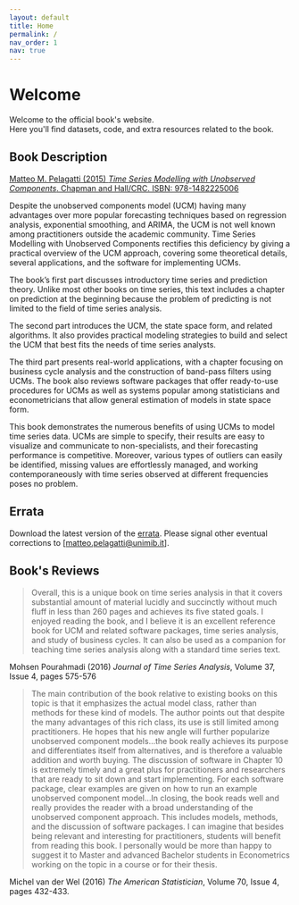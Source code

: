 ```yaml
---
layout: default
title: Home
permalink: /
nav_order: 1
nav: true
---
```



# Welcome

Welcome to the official book's website.  
Here you'll find datasets, code, and extra resources related to the book.

## Book Description

[Matteo M. Pelagatti (2015) *Time Series Modelling with Unobserved Components*. Chapman and Hall/CRC. ISBN: 978-1482225006](https://www.routledge.com/Time-Series-Modelling-with-Unobserved-Components/Pelagatti/p/book/9781032098432)

Despite the unobserved components model (UCM) having many advantages over more popular forecasting techniques based on regression analysis, exponential smoothing, and ARIMA, the UCM is not well known among practitioners outside the academic community. Time Series Modelling with Unobserved Components rectifies this deficiency by giving a practical overview of the UCM approach, covering some theoretical details, several applications, and the software for implementing UCMs.

The book’s first part discusses introductory time series and prediction theory. Unlike most other books on time series, this text includes a chapter on prediction at the beginning because the problem of predicting is not limited to the field of time series analysis.

The second part introduces the UCM, the state space form, and related algorithms. It also provides practical modeling strategies to build and select the UCM that best fits the needs of time series analysts.

The third part presents real-world applications, with a chapter focusing on business cycle analysis and the construction of band-pass filters using UCMs. The book also reviews software packages that offer ready-to-use procedures for UCMs as well as systems popular among statisticians and econometricians that allow general estimation of models in state space form.

This book demonstrates the numerous benefits of using UCMs to model time series data. UCMs are simple to specify, their results are easy to visualize and communicate to non-specialists, and their forecasting performance is competitive. Moreover, various types of outliers can easily be identified, missing values are effortlessly managed, and working contemporaneously with time series observed at different frequencies poses no problem.


## Errata

Download the latest version of the [errata](errata20220523.pdf).
Please signal other eventual corrections to [matteo.pelagatti@unimib.it].


## Book's Reviews

> Overall, this is a unique book on time series analysis in that it covers substantial amount of material lucidly and succinctly without much fluff in less than 260 pages and achieves its five stated goals. I enjoyed reading the book, and I believe it is an excellent reference book for UCM and related software packages, time series analysis, and study of business cycles. It can also be used as a companion for teaching time series analysis along with a standard time series text.

Mohsen Pourahmadi (2016) *Journal of Time Series Analysis*, Volume 37, Issue 4, pages 575-576

> The main contribution of the book relative to existing books on this topic is that it emphasizes the actual model class, rather than methods for these kind of models. The author points out that despite the many advantages of this rich class, its use is still limited among practitioners. He hopes that his new angle will further popularize unobserved component models…the book really achieves its purpose and differentiates itself from alternatives, and is therefore a valuable addition and worth buying. The discussion of software in Chapter 10 is extremely timely and a great plus for practitioners and researchers that are ready to sit down and start implementing. For each software package, clear examples are given on how to run an example unobserved component model…In closing, the book reads well and really provides the reader with a broad understanding of the unobserved component approach. This includes models, methods, and the discussion of software packages. I can imagine that besides being relevant and interesting for practitioners, students will benefit from reading this book. I personally would be more than happy to suggest it to Master and advanced Bachelor students in Econometrics working on the topic in a course or for their thesis.

Michel van der Wel (2016) *The American Statistician*, Volume 70, Issue 4, pages 432-433.
